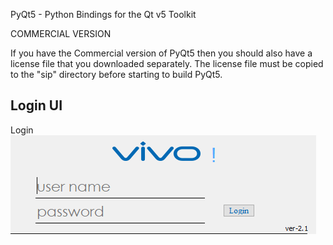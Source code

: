 PyQt5 - Python Bindings for the Qt v5 Toolkit


COMMERCIAL VERSION

If you have the Commercial version of PyQt5 then you should also have a
license file that you downloaded separately.  The license file must be copied
to the "sip" directory before starting to build PyQt5.


## Login UI

 Login
![Login](images/Capture.png)
